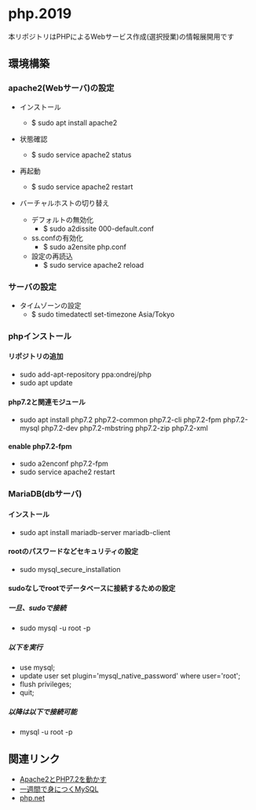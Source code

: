# php.2019

本リポジトリはPHPによるWebサービス作成(選択授業)の情報展開用です

## 環境構築

### apache2(Webサーバ)の設定

- インストール
	- $ sudo apt install apache2
- 状態確認
	- $ sudo service apache2 status

- 再起動
	- $ sudo service apache2 restart
- バーチャルホストの切り替え
	- デフォルトの無効化
		- $ sudo a2dissite 000-default.conf
	- ss.confの有効化
		- $ sudo a2ensite php.conf
	- 設定の再読込
		- $ sudo service apache2 reload

### サーバの設定
- タイムゾーンの設定
	- $ sudo timedatectl set-timezone Asia/Tokyo

### phpインストール

#### リポジトリの追加

- sudo add-apt-repository ppa:ondrej/php
- sudo apt update

#### php7.2と関連モジュール

- sudo apt install php7.2 php7.2-common php7.2-cli php7.2-fpm php7.2-mysql php7.2-dev php7.2-mbstring php7.2-zip php7.2-xml

#### enable php7.2-fpm

- sudo a2enconf php7.2-fpm
- sudo service apache2 restart

### MariaDB(dbサーバ)

#### インストール
- sudo apt install mariadb-server mariadb-client

#### rootのパスワードなどセキュリティの設定
- sudo mysql_secure_installation

#### sudoなしでrootでデータベースに接続するための設定

##### 一旦、sudoで接続
- sudo mysql -u root -p

##### 以下を実行
- use mysql;
- update user set plugin='mysql_native_password' where user='root';
- flush privileges; 
- quit;

##### 以降は以下で接続可能
- mysql -u root -p


## 関連リンク

- [Apache2とPHP7.2を動かす](https://www.yokoweb.net/2018/05/12/ubuntu-18_04-apache2-php72/)
- [一週間で身につくMySQL](http://web.sevendays-study.com/mysql/index.html)
- [php.net](https://www.php.net/manual/ja/index.php)
